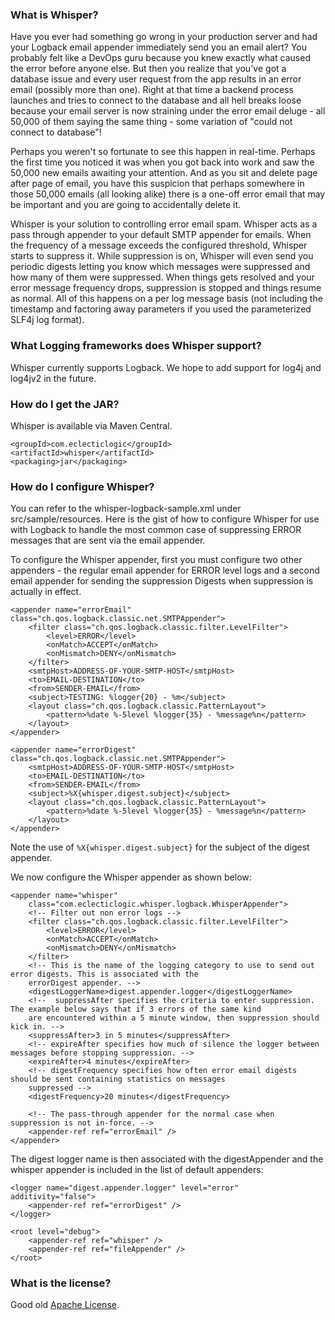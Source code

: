 ### What is Whisper?
Have you ever had something go wrong in your production server and had your Logback email appender immediately send you an email alert? You probably felt like a DevOps guru because you knew exactly what caused the error before anyone else. But then you realize that you've got a database issue and every user request from the app results in an error email (possibly more than one). Right at that time a backend process launches and tries to connect to the database and all hell breaks loose because your email server is now straining under the error email deluge - all 50,000 of them saying the same thing - some variation of "could not connect to database"!

Perhaps you weren't so fortunate to see this happen in real-time. Perhaps the first time you noticed it was when you got back into work and saw the 50,000 new emails awaiting your attention. And as you sit and delete page after page of email, you have this suspicion that perhaps somewhere in those 50,000 emails (all looking alike) there is a one-off error email that may be important and you are going to accidentally delete it.

Whisper is your solution to controlling error email spam. Whisper acts as a pass through appender to your default SMTP appender for emails.
When the frequency of a message exceeds the configured threshold, Whisper starts to suppress it. While suppression is on, Whisper will even send you periodic digests letting you know which messages were suppressed and how many of them were suppressed. When things gets resolved and your error message frequency drops, suppression is stopped and things resume as normal. All of this happens on a per log message basis (not including the timestamp and factoring away parameters if you used the parameterized SLF4j log format).

### What Logging frameworks does Whisper support?
Whisper currently supports Logback. We hope to add support for log4j and log4jv2 in the future.

### How do I get the JAR?
Whisper is available via Maven Central. 

```
<groupId>com.eclecticlogic</groupId>
<artifactId>whisper</artifactId>
<packaging>jar</packaging>
```	

### How do I configure Whisper?
You can refer to the whisper-logback-sample.xml under src/sample/resources. Here is the gist of how to configure Whisper for use with Logback to 
handle the most common case of suppressing ERROR messages that are sent via the email appender. 

To configure the Whisper appender, first you must configure two other appenders - the regular email appender for ERROR level logs and a second
email appender for sending the suppression Digests when suppression is actually in effect. 

```
<appender name="errorEmail" class="ch.qos.logback.classic.net.SMTPAppender">
	<filter class="ch.qos.logback.classic.filter.LevelFilter">
		<level>ERROR</level>
		<onMatch>ACCEPT</onMatch>
		<onMismatch>DENY</onMismatch>
	</filter>
	<smtpHost>ADDRESS-OF-YOUR-SMTP-HOST</smtpHost>
	<to>EMAIL-DESTINATION</to>
	<from>SENDER-EMAIL</from>
	<subject>TESTING: %logger{20} - %m</subject>
	<layout class="ch.qos.logback.classic.PatternLayout">
		<pattern>%date %-5level %logger{35} - %message%n</pattern>
	</layout>
</appender>

<appender name="errorDigest" class="ch.qos.logback.classic.net.SMTPAppender">
	<smtpHost>ADDRESS-OF-YOUR-SMTP-HOST</smtpHost>
	<to>EMAIL-DESTINATION</to>
	<from>SENDER-EMAIL</from>
	<subject>%X{whisper.digest.subject}</subject>
	<layout class="ch.qos.logback.classic.PatternLayout">
		<pattern>%date %-5level %logger{35} - %message%n</pattern>
	</layout>
</appender>
```

Note the use of `%X{whisper.digest.subject}` for the subject of the digest appender.


We now configure the Whisper appender as shown below:

```
<appender name="whisper"
	class="com.eclecticlogic.whisper.logback.WhisperAppender">
	<!-- Filter out non error logs -->
	<filter class="ch.qos.logback.classic.filter.LevelFilter">
		<level>ERROR</level>
		<onMatch>ACCEPT</onMatch>
		<onMismatch>DENY</onMismatch>
	</filter>
	<!-- This is the name of the logging category to use to send out error digests. This is associated with the 
	errorDigest appender. -->
	<digestLoggerName>digest.appender.logger</digestLoggerName>
	<!--  suppressAfter specifies the criteria to enter suppression. The example below says that if 3 errors of the same kind
	are encountered within a 5 minute window, then suppression should kick in. -->
	<suppressAfter>3 in 5 minutes</suppressAfter>
	<!-- expireAfter specifies how much of silence the logger between messages before stopping suppression. --> 
	<expireAfter>4 minutes</expireAfter>
	<!-- digestFrequency specifies how often error email digests should be sent containing statistics on messages 
	suppressed -->
	<digestFrequency>20 minutes</digestFrequency>
	
	<!-- The pass-through appender for the normal case when suppression is not in-force. -->
	<appender-ref ref="errorEmail" />
</appender>
```

The digest logger name is then associated with the digestAppender and the whisper appender is included in the 
list of default appenders:

```
<logger name="digest.appender.logger" level="error" additivity="false">
	<appender-ref ref="errorDigest" />
</logger>

<root level="debug">
	<appender-ref ref="whisper" />
	<appender-ref ref="fileAppender" />
</root>
```

### What is the license?
Good old [Apache License](http://apache.org/licenses/LICENSE-2.0.html).

